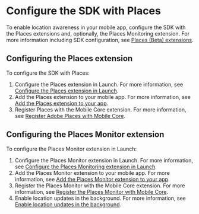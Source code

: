 # Configure the SDK with Places

  
To enable location awareness in your mobile app, configure the SDK with the Places extensions and, optionally, the Places Monitoring extension. For more information including SDK configuration, see [Places \(Beta\) extensions](https://aep-sdks.gitbook.io/docs/using-mobile-extensions/places-extension-1).

## Configuring the Places extension

To configure the SDK with Places:

1. Configure the Places extension in Launch. For more information, see [Configure the Places extension in Launch](https://aep-sdks.gitbook.io/docs/using-mobile-extensions/places-extension-1/places-extension#configure-the-places-extension-in-launch).
2. Add the Places extension to your mobile app. For more information, see [Add the Places extension to your app](https://aep-sdks.gitbook.io/docs/using-mobile-extensions/places-extension-1/places-extension#add-the-places-extension-to-your-app).
3. Register Places with the Mobile Core extension. For more information, see [Register Adobe Places with Mobile Core](https://aep-sdks.gitbook.io/docs/using-mobile-extensions/places-extension-1/places-extension#register-adobe-places-with-mobile-core).

## Configuring the Places Monitor extension

To configure the Places Monitor extension in Launch:

1. Configure the Places Monitor extension in Launch. For more information, see [Configure the Places Monitoring extension in Launch](https://aep-sdks.gitbook.io/docs/using-mobile-extensions/places-extension-1/places-monitoring-extension/using-the-places-monitor#configure-places-monitoring-extension-in-launch).
2. Add the Places Monitor extension to your mobile app. For more information, see [Add the Places Monitor extension to your app](https://aep-sdks.gitbook.io/docs/using-mobile-extensions/places-extension-1/places-monitoring-extension/using-the-places-monitor#add-places-monitor-extension-to-your-app).
3. Register the Places Monitor with the Mobile Core extension. For more information, see [Register the Places Monitor with Mobile Core](https://aep-sdks.gitbook.io/docs/using-mobile-extensions/places-extension-1/places-monitoring-extension/using-the-places-monitor#register-places-monitor-with-mobile-core).
4. Enable location updates in the background. For more information, see [Enable location updates in the background](https://aep-sdks.gitbook.io/docs/using-mobile-extensions/places-extension-1/places-monitoring-extension/using-the-places-monitor#enable-location-updates-in-background).



